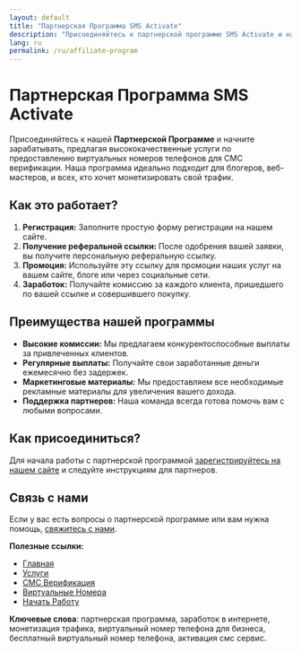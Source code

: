 ```yaml
---
layout: default
title: "Партнерская Программа SMS Activate"
description: "Присоединяйтесь к партнерской программе SMS Activate и начните зарабатывать, предлагая виртуальные номера для СМС верификации."
lang: ru
permalink: /ru/affiliate-program
---
```


# Партнерская Программа SMS Activate

Присоединяйтесь к нашей **Партнерской Программе** и начните зарабатывать, предлагая высококачественные услуги по предоставлению виртуальных номеров телефонов для СМС верификации. Наша программа идеально подходит для блогеров, веб-мастеров, и всех, кто хочет монетизировать свой трафик.

## Как это работает?

1. **Регистрация:** Заполните простую форму регистрации на нашем сайте.
2. **Получение реферальной ссылки:** После одобрения вашей заявки, вы получите персональную реферальную ссылку.
3. **Промоция:** Используйте эту ссылку для промоции наших услуг на вашем сайте, блоге или через социальные сети.
4. **Заработок:** Получайте комиссию за каждого клиента, пришедшего по вашей ссылке и совершившего покупку.

## Преимущества нашей программы

- **Высокие комиссии:** Мы предлагаем конкурентоспособные выплаты за привлеченных клиентов.
- **Регулярные выплаты:** Получайте свои заработанные деньги ежемесячно без задержек.
- **Маркетинговые материалы:** Мы предоставляем все необходимые рекламные материалы для увеличения вашего дохода.
- **Поддержка партнеров:** Наша команда всегда готова помочь вам с любыми вопросами.

## Как присоединиться?

Для начала работы с партнерской программой [зарегистрируйтесь на нашем сайте](https://sms-activate.app/get-started) и следуйте инструкциям для партнеров.

## Связь с нами

Если у вас есть вопросы о партнерской программе или вам нужна помощь, [свяжитесь с нами](/ru/contact).

**Полезные ссылки:**
- [Главная](/ru/)
- [Услуги](/ru/services)
- [СМС Верификация](/ru/sms-verification)
- [Виртуальные Номера](/ru/virtual-phone-numbers)
- [Начать Работу](/ru/get-started)

**Ключевые слова**: партнерская программа, заработок в интернете, монетизация трафика, виртуальный номер телефона для бизнеса, бесплатный виртуальный номер телефона, активация смс сервис.